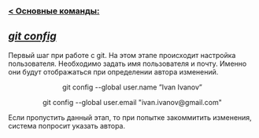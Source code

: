 ### [< Основные команды:](./readme.md/#2-основные-команды "На главную страницу")     
##   <u> *git config* </u>

Первый шаг при работе с git. На этом этапе происходит настройка пользователя.
Необходимо задать имя пользователя и почту. 
Именно они будут отображаться при определении автора изменений. 

<p style="text-align:center">git config --global user.name ”Ivan Ivanov”</p>  
<p style="text-align:center">git config --global user.email "ivan.ivanov@gmail.com"</p>



Если пропустить данный этап, то при попытке закоммитить изменения, система попросит указать автора. 

